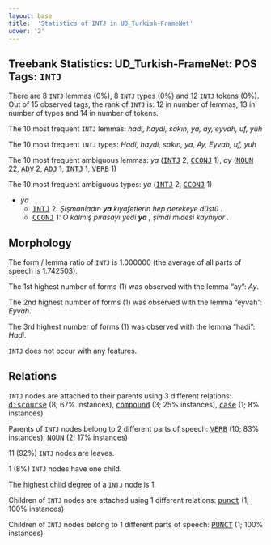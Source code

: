 ```yaml
---
layout: base
title:  'Statistics of INTJ in UD_Turkish-FrameNet'
udver: '2'
---
```


## Treebank Statistics: UD_Turkish-FrameNet: POS Tags: `INTJ`

There are 8 `INTJ` lemmas (0%), 8 `INTJ` types (0%) and 12 `INTJ` tokens (0%).
Out of 15 observed tags, the rank of `INTJ` is: 12 in number of lemmas, 13 in number of types and 14 in number of tokens.

The 10 most frequent `INTJ` lemmas: <em>hadi, haydi, sakın, ya, ay, eyvah, uf, yuh</em>

The 10 most frequent `INTJ` types:  <em>Hadi, haydi, sakın, ya, Ay, Eyvah, uf, yuh</em>

The 10 most frequent ambiguous lemmas: <em>ya</em> (<tt><a href="tr_framenet-pos-INTJ.html">INTJ</a></tt> 2, <tt><a href="tr_framenet-pos-CCONJ.html">CCONJ</a></tt> 1), <em>ay</em> (<tt><a href="tr_framenet-pos-NOUN.html">NOUN</a></tt> 22, <tt><a href="tr_framenet-pos-ADV.html">ADV</a></tt> 2, <tt><a href="tr_framenet-pos-ADJ.html">ADJ</a></tt> 1, <tt><a href="tr_framenet-pos-INTJ.html">INTJ</a></tt> 1, <tt><a href="tr_framenet-pos-VERB.html">VERB</a></tt> 1)

The 10 most frequent ambiguous types:  <em>ya</em> (<tt><a href="tr_framenet-pos-INTJ.html">INTJ</a></tt> 2, <tt><a href="tr_framenet-pos-CCONJ.html">CCONJ</a></tt> 1)


* <em>ya</em>
  * <tt><a href="tr_framenet-pos-INTJ.html">INTJ</a></tt> 2: <em>Şişmanladın <b>ya</b> kıyafetlerin hep derekeye düştü .</em>
  * <tt><a href="tr_framenet-pos-CCONJ.html">CCONJ</a></tt> 1: <em>O kalmış pırasayı yedi <b>ya</b> , şimdi midesi kaynıyor .</em>

## Morphology

The form / lemma ratio of `INTJ` is 1.000000 (the average of all parts of speech is 1.742503).

The 1st highest number of forms (1) was observed with the lemma “ay”: <em>Ay</em>.

The 2nd highest number of forms (1) was observed with the lemma “eyvah”: <em>Eyvah</em>.

The 3rd highest number of forms (1) was observed with the lemma “hadi”: <em>Hadi</em>.

`INTJ` does not occur with any features.


## Relations

`INTJ` nodes are attached to their parents using 3 different relations: <tt><a href="tr_framenet-dep-discourse.html">discourse</a></tt> (8; 67% instances), <tt><a href="tr_framenet-dep-compound.html">compound</a></tt> (3; 25% instances), <tt><a href="tr_framenet-dep-case.html">case</a></tt> (1; 8% instances)

Parents of `INTJ` nodes belong to 2 different parts of speech: <tt><a href="tr_framenet-pos-VERB.html">VERB</a></tt> (10; 83% instances), <tt><a href="tr_framenet-pos-NOUN.html">NOUN</a></tt> (2; 17% instances)

11 (92%) `INTJ` nodes are leaves.

1 (8%) `INTJ` nodes have one child.

The highest child degree of a `INTJ` node is 1.

Children of `INTJ` nodes are attached using 1 different relations: <tt><a href="tr_framenet-dep-punct.html">punct</a></tt> (1; 100% instances)

Children of `INTJ` nodes belong to 1 different parts of speech: <tt><a href="tr_framenet-pos-PUNCT.html">PUNCT</a></tt> (1; 100% instances)


